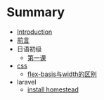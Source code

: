 # Summary

* [Introduction](README.md)
* [前言](README.MD)
* 日语初级
  * [第一课](di-yi-ke.md)
* [css](css.md)
  * [flex-basis与width的区别](css/flex-basisyu-width-de-qu-bie.md)
* laravel
  * [install homestead](install-homestead.md)

